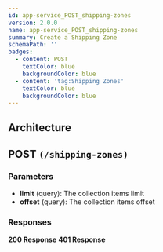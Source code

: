```yaml
---
id: app-service_POST_shipping-zones
version: 2.0.0
name: app-service_POST_shipping-zones
summary: Create a Shipping Zone
schemaPath: ''
badges:
  - content: POST
    textColor: blue
    backgroundColor: blue
  - content: 'tag:Shipping Zones'
    textColor: blue
    backgroundColor: blue
---
```

## Architecture
<NodeGraph />



## POST `(/shipping-zones)`

### Parameters
- **limit** (query): The collection items limit
- **offset** (query): The collection items offset




### Responses
**200 Response**
<SchemaViewer file="response-200.json" maxHeight="500" id="response-200" />
      **401 Response**
<SchemaViewer file="response-401.json" maxHeight="500" id="response-401" />
